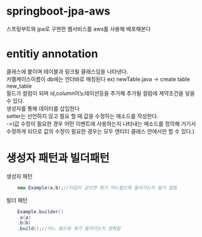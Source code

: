 # springboot-jpa-aws
스프링부트와 jpa로 구현한 웹서비스를 aws를 사용해 배포해본다

# entitiy annotation
클래스에 붙이며 테이블과 링크될 클래스임을 나타낸다.  
카멜케이스이름이 db에는 언더바로 매칭된다 ex) newTable.java -> create table new_table  
필드가 컬럼이 되며 id,column어노테이션등을 추가해 추가될 컬럼에 제약조건을 넣을 수 있다.  
생성자를 통해 데이터를 삽입한다  
setter는 선언하지 않고 필요 할 때 값을 수정하는 메소드를 작성한다.  
->(값 수정이 필요한 경우 어떤 이벤트에 사용하는지 나타내는 메소드를 정의해 거기서 수정하게 되므로 값의 수정이 필요한 경우는 모두 엔티티 클래스 안에서만 할 수 있다.)  

# 생성자 패턴과 빌더패턴
생성자 패턴
```java
    new Example(a,b);//타입이 같으면 뭐가 어느필드에 들어가는지 알기 힘듬
```
빌더 패턴
```java
    Example.builder()
    .a(a)
    .b(b)
    .build();//어느 필드에 뭐가 들어가는지 명확함
```
